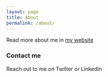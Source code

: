```yaml
---
layout: page
title: About
permalink: /about/
---
```


Read more about me in [my website](https://xavier.amatriain.net)


### Contact me

Reach out to me on Twitter or LinkedIn
